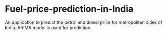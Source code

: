 # Fuel-price-prediction-in-India
An application to predict the petrol and diesel price for metropoliten cities of India. ARIMA model is used for prediction.
